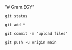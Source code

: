 "# Gram.EGY" 


```
git status

git add *

git commit -m "upload files"

git push -u origin main
```
